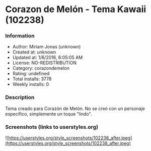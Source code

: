 # Corazon de Melón - Tema Kawaii (102238)

### Information
- Author: Miriam Jonas (unknown)
- Created at: unknown
- Updated at: 1/6/2016, 6:05:05 AM
- License: NO-REDISTRIBUTION
- Category: corazondemelon
- Rating: undefined
- Total installs: 3778
- Weekly installs: 0


### Description
Tema creado para Corazón de Melón. No se creó con un personaje especifico, simplemente un toque "lindo".


### Screenshots (links to userstyles.org)
![https://userstyles.org/style_screenshots/102238_after.jpeg](https://userstyles.org/style_screenshots/102238_after.jpeg)


